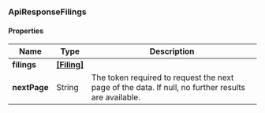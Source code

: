 
[//]: # (CLASS:ApiResponseFilings)

[//]: # (KIND:object)

### ApiResponseFilings

#### Properties

[//]: # (START_DEFINITION)

Name | Type | Description
------------ | ------------- | -------------
**filings** | [**[Filing]**](Filing.md) |  &nbsp;
**nextPage** | String | The token required to request the next page of the data. If null, no further results are available. &nbsp;

[//]: # (END_DEFINITION)


[//]: # (CONTAINED_CLASS:Filing)





